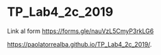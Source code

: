 # TP_Lab4_2c_2019

   Link al form https://forms.gle/nauVzL5CmyP3rkLG6
   
   https://paolatorrealba.github.io/TP_Lab4_2c_2019/.
